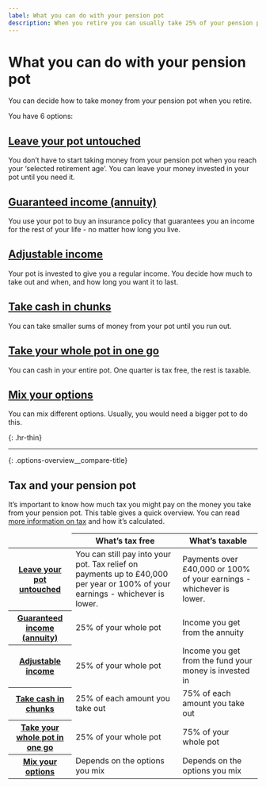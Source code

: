 ```yaml
---
label: What you can do with your pension pot
description: When you retire you can usually take 25% of your pension pot tax free and then choose from a range of options.
---
```

# What you can do with your pension pot

You can decide how to take money from your pension pot when you retire.

You have 6 options:

<div class="options-overview">
  <div class="options-overview__item">
    <div class="circle circle--s circle--leave-pot-untouched"></div>
    <h2><a href="/leave-pot-untouched">Leave your pot untouched</a></h2>
    <p>You don’t have to start taking money from your pension pot when you reach your ‘selected retirement age’. You can leave your money invested in your pot until you need it.</p>
  </div>
  <div class="options-overview__item">
    <div class="circle circle--s circle--guaranteed-income"></div>
    <h2><a href="/guaranteed-income">Guaranteed income (annuity)</a></h2>
    <p>You use your pot to buy an insurance policy that guarantees you an income for the rest of your life - no matter how long you live.</p>
  </div>
  <div class="options-overview__item">
    <div class="circle circle--s circle--adjustable-income"></div>
    <h2><a href="/adjustable-income">Adjustable income</a></h2>
    <p>Your pot is invested to give you a regular income. You decide how much to take out and when, and how long you want it to last.</p>
  </div>
  <div class="options-overview__item">
    <div class="circle circle--s circle--take-cash"></div>
    <h2><a href="/take-cash-in-chunks">Take cash in chunks</a></h2>
    <p>You can take smaller sums of money from your pot until you run out.</p>
  </div>
  <div class="options-overview__item">
    <div class="circle circle--s circle--take-cash"></div>
    <h2><a href="/take-whole-pot">Take your whole pot in one go</a></h2>
    <p>You can cash in your entire pot. One quarter is tax free, the rest is taxable.</p>
  </div>
  <div class="options-overview__item">
    <div class="circle circle--s circle--mix-options"></div>
    <h2><a href="/mix-options">Mix your options</a></h2>
    <p>You can mix different options. Usually, you would need a bigger pot to do this.</p>
  </div>
</div>

{: .hr-thin}
* * *

{: .options-overview__compare-title}
## Tax and your pension pot

It’s important to know how much tax you might pay on the money you take from your pension pot. This table gives a quick overview. You can read [more information on tax](/tax) and how it’s calculated.

<div class="ga-options-table">
  <table class="options-table">
    <thead>
      <tr>
        <td></td>
        <th scope="col">
          What’s tax free
        </th>
        <th scope="col">
          What’s taxable
        </th>
      </tr>
    </thead>
    <tbody>
      <tr>
        <th scope="row">
          <a href="/leave-pot-untouched">Leave your pot untouched</a>
        </th>
        <td>
          You can still pay into your pot. Tax relief on payments up to £40,000 per year or 100% of your earnings - whichever is lower.
        </td>
        <td>
          Payments over £40,000 or 100% of your earnings - whichever is lower.
        </td>
      </tr>
      <tr>
        <th scope="row">
          <a href="/guaranteed-income">Guaranteed income (annuity)</a>
        </th>
        <td>
          25% of your whole pot
        </td>
        <td>
          Income you get from the annuity
        </td>
      </tr>
      <tr>
        <th scope="row">
          <a href="/adjustable-income">Adjustable income</a>
        </th>
        <td>
          25% of your whole pot
        </td>
        <td>
          Income you get from the fund your money is invested in
        </td>
      </tr>
      <tr>
        <th scope="row">
          <a href="/take-cash-in-chunks">Take cash in chunks</a>
        </th>
        <td>
          25% of each amount you take out
        </td>
        <td>
          75% of each amount you take out
        </td>
      </tr>
      <tr>
        <th scope="row">
          <a href="/take-whole-pot">Take your whole pot in one go</a>
        </th>
        <td>
          25% of your whole pot
        </td>
        <td>
          75% of your whole pot
        </td>
      </tr>
      <tr>
        <th scope="row">
          <a href="/mix-options">Mix your options</a>
        </th>
        <td>
          Depends on the options you mix
        </td>
        <td>
          Depends on the options you mix
        </td>
      </tr>
    </tbody>
  </table>
</div>
